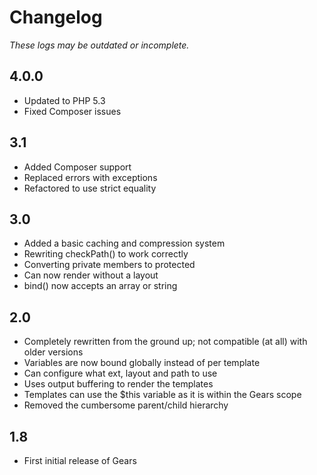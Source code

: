 # Changelog #

*These logs may be outdated or incomplete.*

## 4.0.0 ##

* Updated to PHP 5.3
* Fixed Composer issues

## 3.1 ##

* Added Composer support
* Replaced errors with exceptions
* Refactored to use strict equality

## 3.0 ##

* Added a basic caching and compression system
* Rewriting checkPath() to work correctly
* Converting private members to protected
* Can now render without a layout
* bind() now accepts an array or string

## 2.0 ##

* Completely rewritten from the ground up; not compatible (at all) with older versions
* Variables are now bound globally instead of per template
* Can configure what ext, layout and path to use
* Uses output buffering to render the templates
* Templates can use the $this variable as it is within the Gears scope
* Removed the cumbersome parent/child hierarchy

## 1.8 ##

* First initial release of Gears
